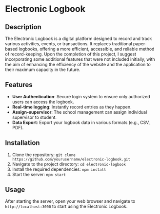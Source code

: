 # Electronic Logbook

## Description
The Electronic Logbook is a digital platform designed to record and track various activities, events, or transactions. It replaces traditional paper-based logbooks, offering a more efficient, accessible, and reliable method of record-keeping.
Upon the completion of this project, I suggest incorporating some additional features that were not included initially, with the aim of enhancing the efficiency of the website and the application to their maximum capacity in the future.

## Features
- **User Authentication**: Secure login system to ensure only authorized users can access the logbook.
- **Real-time logging**: Instantly record entries as they happen.
- **Assign-supervisor**: The school management can assign individual supervisor to student.
- **Data Export**: Export your logbook data in various formats (e.g., CSV, PDF).

## Installation
1. Clone the repository: `git clone https://github.com/yourusername/electronic-logbook.git`
2. Navigate to the project directory: `cd electronic-logbook`
3. Install the required dependencies: `npm install`
4. Start the server: `npm start`

## Usage
After starting the server, open your web browser and navigate to `http://localhost:3000` to start using the Electronic Logbook.

